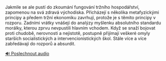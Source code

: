 
Jakmile se ale pustí do zkoumání fungování tržního hospodářství, zapomenou na svá zdravá východiska. Přicházejí s několika metafyzickými principy a předem tržní ekonomiku zavrhují, protože je s těmito principy v rozporu. Zadními vrátky vnášejí do analýzy myšlenku absolutního standardu morálky, kterou zprvu nevpustili hlavním vchodem. Když se snaží bojovat proti chudobě, nerovnosti a nejistotě, postupně přijímají veškeré omyly starších socialistických a intervencionistických škol. Stále více a více zabředávají do rozporů a absurdit.

[🔊 Poslechnout audio](/data/7-paragraphs/audio/chapter_166/para_001-Jakmile-se-ale-pust-do-zkoumn-fungovn-trnho.mp3)
